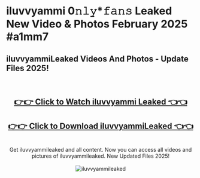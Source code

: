 # iluvvyammi 0𝚗𝚕𝚢*𝚏𝚊𝚗𝚜 Leaked New Video & Photos February 2025 #a1mm7

<h2>iluvvyammiLeaked Videos And Photos - Update Files 2025!</h2>
<br>
<div align="center">
<h2><a href="https://mediaupload.pro?title=iluvvyammi&ref=11F" rel="nofollow">👉👉 Click to Watch iluvvyammi Leaked 👈👈</a></h2>
<h2><a href="https://mediaupload.pro?title=iluvvyammi&ref=11F" rel="nofollow">👉👉 Click to Download iluvvyammiLeaked 👈👈</a></h2>
<br>
Get iluvvyammileaked and all content. Now you can access all videos and pictures of iluvvyammileaked. New Updated Files 2025!
<br>
<br>
<a href="https://mediaupload.pro?title=iluvvyammi&ref=11F" rel="nofollow" data-target="animated-image.originalLink"><img src="https://i.ibb.co/Gkj2r4b/banner.png" alt="iluvvyammileaked" style="max-width: 100%; display: inline-block;" data-target="animated-image.originalImage"></a>
</div>
<br>


